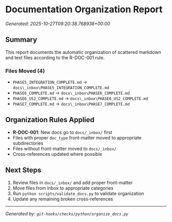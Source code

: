 # Documentation Organization Report

*Generated: 2025-10-27T09:20:38.768938+00:00*

## Summary

This report documents the automatic organization of scattered markdown and text files
according to the R-DOC-001 rule.

### Files Moved (4)

- `PHASE5_INTEGRATION_COMPLETE.md` → `docs\_inbox\PHASE5_INTEGRATION_COMPLETE.md`
- `PHASE6_COMPLETE.md` → `docs\_inbox\PHASE6_COMPLETE.md`
- `PHASE6_US2_COMPLETE.md` → `docs\_inbox\PHASE6_US2_COMPLETE.md`
- `PHASE7_COMPLETE.md` → `docs\_inbox\PHASE7_COMPLETE.md`

## Organization Rules Applied

- **R-DOC-001**: New docs go to `docs/_inbox/` first
- Files with proper `doc_type` front-matter moved to appropriate subdirectories
- Files without front-matter moved to `docs/_inbox/`
- Cross-references updated where possible

## Next Steps

1. Review files in `docs/_inbox/` and add proper front-matter
2. Move files from inbox to appropriate categories
3. Run `python scripts/validate_docs.py` to validate organization
4. Update any remaining broken cross-references

---

*Generated by: `git-hooks/checks/python/organize_docs.py`*
